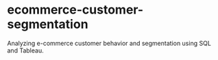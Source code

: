 # ecommerce-customer-segmentation
Analyzing e-commerce customer behavior and segmentation using SQL and Tableau.
